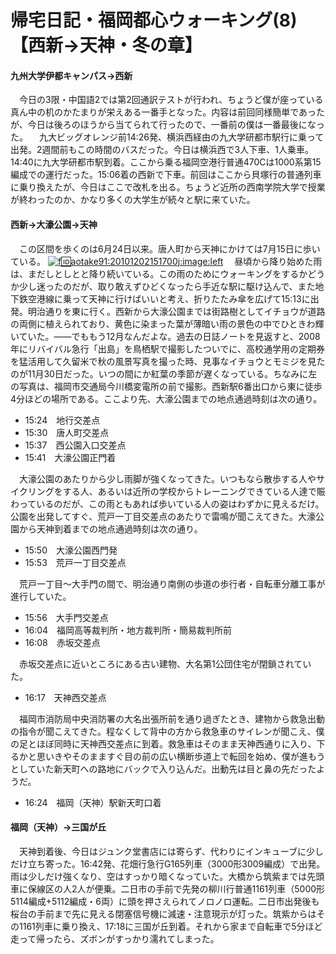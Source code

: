 # 帰宅日記・福岡都心ウォーキング(8)【西新→天神・冬の章】

<div class="section">

#### 九州大学伊都キャンパス→西新

　今日の3限・中国語2では第2回通訳テストが行われ、ちょうど僕が座っている真ん中の机のかたまりが栄えある一番手となった。内容は前回同様簡単であったが、今日は後ろのほうから当てられて行ったので、一番前の僕は一番最後になった。 　九大ビッグオレンジ前14:26発、横浜西経由の九大学研都市駅行に乗って出発。2週間前もこの時間のバスだった。今日は横浜西で3人下車、1人乗車。14:40に九大学研都市駅到着。ここから乗る福岡空港行普通470Cは1000系第15編成での運行だった。15:06着の西新で下車。前回はここから貝塚行の普通列車に乗り換えたが、今日はここで改札を出る。ちょうど近所の西南学院大学で授業が終わったのか、かなり多くの大学生が続々と駅に来ていた。

#### 西新→大濠公園→天神

　この区間を歩くのは6月24日以来。唐人町から天神にかけては7月15日に歩いている。 [![f:id:aotake91:20101202151700j:image:left](http://cdn-ak.f.st-hatena.com/images/fotolife/a/aotake91/20101202/20101202151700.jpg "f:id:aotake91:20101202151700j:image:left")](http://f.hatena.ne.jp/aotake91/20101202151700) 　昼頃から降り始めた雨は、まだしとしとと降り続いている。この雨のためにウォーキングをするかどうか少し迷ったのだが、取り敢えずひどくなったら手近な駅に駆け込んで、また地下鉄空港線に乗って天神に行けばいいと考え、折りたたみ傘を広げて15:13に出発。明治通りを東に行く。西新から大濠公園までは街路樹としてイチョウが道路の両側に植えられており、黄色に染まった葉が薄暗い雨の景色の中でひときわ輝いていた。――でももう12月なんだよな。過去の日誌ノートを見返すと、2008年にリバイバル急行「出島」を鳥栖駅で撮影したついでに、高校通学用の定期券を猛活用して久留米で秋の風景写真を撮った時、見事なイチョウとモミジを見たのが11月30日だった。いつの間にか紅葉の季節が遅くなっている。ちなみに左の写真は、福岡市交通局今川橋変電所の前で撮影。西新駅6番出口から東に徒歩4分ほどの場所である。ここより先、大濠公園までの地点通過時刻は次の通り。

* 15:24　地行交差点
* 15:30　唐人町交差点
* 15:37　西公園入口交差点
* 15:41　大濠公園正門着

　大濠公園のあたりから少し雨脚が強くなってきた。いつもなら散歩する人やサイクリングをする人、あるいは近所の学校からトレーニングできている人達で賑わっているのだが、この雨ともあれば歩いている人の姿はわずかに見えるだけ。公園を出発してすぐ、荒戸一丁目交差点のあたりで雷鳴が聞こえてきた。大濠公園から天神到着までの地点通過時刻は次の通り。

* 15:50　大濠公園西門発
* 15:53　荒戸一丁目交差点

　荒戸一丁目～大手門の間で、明治通り南側の歩道の歩行者・自転車分離工事が進行していた。

* 15:56　大手門交差点
* 16:04　福岡高等裁判所・地方裁判所・簡易裁判所前
* 16:08　赤坂交差点

　赤坂交差点に近いところにある古い建物、大名第1公団住宅が閉鎖されていた。

* 16:17　天神西交差点

　福岡市消防局中央消防署の大名出張所前を通り過ぎたとき、建物から救急出動の指令が聞こえてきた。程なくして背中の方から救急車のサイレンが聞こえ、僕の足とほぼ同時に天神西交差点に到着。救急車はそのまま天神西通りに入り、下るかと思いきやそのまますぐ目の前の広い横断歩道上で転回を始め、僕が進もうとしていた新天町への路地にバックで入り込んだ。出動先は目と鼻の先だったようだ。

* 16:24　福岡（天神）駅新天町口着

#### 福岡（天神）→三国が丘

　天神到着後、今日はジュンク堂書店には寄らず、代わりにインキューブに少しだけ立ち寄った。16:42発、花畑行急行G165列車（3000形3009編成）で出発。雨は少しだけ強くなり、空はすっかり暗くなっていた。大橋から筑紫までは先頭車に保線区の人2人が便乗。二日市の手前で先発の柳川行普通1161列車（5000形5114編成+5112編成・6両）に頭を押さえられてノロノロ運転。二日市出発後も桜台の手前まで先に見える閉塞信号機に減速・注意現示が灯った。筑紫からはその1161列車に乗り換え、17:18に三国が丘到着。それから家まで自転車で5分ほど走って帰ったら、ズボンがすっかり濡れてしまった。</div>